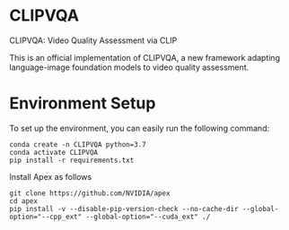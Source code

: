 # CLIPVQA
CLIPVQA: Video Quality Assessment via CLIP 

This is an official implementation of CLIPVQA, a new framework adapting language-image foundation models to video quality assessment.
# Environment Setup
To set up the environment, you can easily run the following command:
```
conda create -n CLIPVQA python=3.7
conda activate CLIPVQA
pip install -r requirements.txt
```

Install Apex as follows
```
git clone https://github.com/NVIDIA/apex
cd apex
pip install -v --disable-pip-version-check --no-cache-dir --global-option="--cpp_ext" --global-option="--cuda_ext" ./
```
